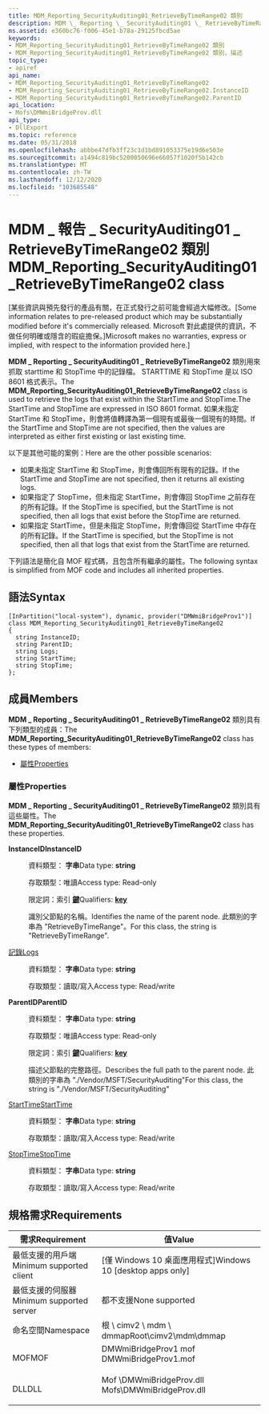 ```yaml
---
title: MDM_Reporting_SecurityAuditing01_RetrieveByTimeRange02 類別
description: MDM \_ Reporting \_ SecurityAuditing01 \_ RetrieveByTimeRange02 類別是用來抓取 StartTime 和 StopTime 中存在的記錄。
ms.assetid: e360bc76-f006-45e1-b78a-29125fbcd5ae
keywords:
- MDM_Reporting_SecurityAuditing01_RetrieveByTimeRange02 類別
- MDM_Reporting_SecurityAuditing01_RetrieveByTimeRange02 類別，描述
topic_type:
- apiref
api_name:
- MDM_Reporting_SecurityAuditing01_RetrieveByTimeRange02
- MDM_Reporting_SecurityAuditing01_RetrieveByTimeRange02.InstanceID
- MDM_Reporting_SecurityAuditing01_RetrieveByTimeRange02.ParentID
api_location:
- Mofs\DMWmiBridgeProv.dll
api_type:
- DllExport
ms.topic: reference
ms.date: 05/31/2018
ms.openlocfilehash: abbbe47dfb3ff23c1d1bd891053375e19d6e503e
ms.sourcegitcommit: a1494c819bc5200050696e66057f1020f5b142cb
ms.translationtype: MT
ms.contentlocale: zh-TW
ms.lasthandoff: 12/12/2020
ms.locfileid: "103685548"
---
```

# <a name="mdm_reporting_securityauditing01_retrievebytimerange02-class"></a><span data-ttu-id="e8bcb-105">MDM \_ 報告 \_ SecurityAuditing01 \_ RetrieveByTimeRange02 類別</span><span class="sxs-lookup"><span data-stu-id="e8bcb-105">MDM\_Reporting\_SecurityAuditing01\_RetrieveByTimeRange02 class</span></span>

<span data-ttu-id="e8bcb-106">\[某些資訊與預先發行的產品有關，在正式發行之前可能會經過大幅修改。</span><span class="sxs-lookup"><span data-stu-id="e8bcb-106">\[Some information relates to pre-released product which may be substantially modified before it's commercially released.</span></span> <span data-ttu-id="e8bcb-107">Microsoft 對此處提供的資訊，不做任何明確或隱含的瑕疵擔保。\]</span><span class="sxs-lookup"><span data-stu-id="e8bcb-107">Microsoft makes no warranties, express or implied, with respect to the information provided here.\]</span></span>

<span data-ttu-id="e8bcb-108">**MDM \_ Reporting \_ SecurityAuditing01 \_ RetrieveByTimeRange02** 類別用來抓取 starttime 和 StopTime 中的記錄檔。 STARTTIME 和 StopTime 是以 ISO 8601 格式表示。</span><span class="sxs-lookup"><span data-stu-id="e8bcb-108">The **MDM\_Reporting\_SecurityAuditing01\_RetrieveByTimeRange02** class is used to retrieve the logs that exist within the StartTime and StopTime.The StartTime and StopTime are expressed in ISO 8601 format.</span></span> <span data-ttu-id="e8bcb-109">如果未指定 StartTime 和 StopTime，則會將值轉譯為第一個現有或最後一個現有的時間。</span><span class="sxs-lookup"><span data-stu-id="e8bcb-109">If the StartTime and StopTime are not specified, then the values are interpreted as either first existing or last existing time.</span></span>

<span data-ttu-id="e8bcb-110">以下是其他可能的案例：</span><span class="sxs-lookup"><span data-stu-id="e8bcb-110">Here are the other possible scenarios:</span></span>

-   <span data-ttu-id="e8bcb-111">如果未指定 StartTime 和 StopTime，則會傳回所有現有的記錄。</span><span class="sxs-lookup"><span data-stu-id="e8bcb-111">If the StartTime and StopTime are not specified, then it returns all existing logs.</span></span>
-   <span data-ttu-id="e8bcb-112">如果指定了 StopTime，但未指定 StartTime，則會傳回 StopTime 之前存在的所有記錄。</span><span class="sxs-lookup"><span data-stu-id="e8bcb-112">If the StopTime is specified, but the StartTime is not specified, then all logs that exist before the StopTime are returned.</span></span>
-   <span data-ttu-id="e8bcb-113">如果指定 StartTime，但是未指定 StopTime，則會傳回從 StartTime 中存在的所有記錄。</span><span class="sxs-lookup"><span data-stu-id="e8bcb-113">If the StartTime is specified, but the StopTime is not specified, then all that logs that exist from the StartTime are returned.</span></span>

<span data-ttu-id="e8bcb-114">下列語法是簡化自 MOF 程式碼，且包含所有繼承的屬性。</span><span class="sxs-lookup"><span data-stu-id="e8bcb-114">The following syntax is simplified from MOF code and includes all inherited properties.</span></span>

## <a name="syntax"></a><span data-ttu-id="e8bcb-115">語法</span><span class="sxs-lookup"><span data-stu-id="e8bcb-115">Syntax</span></span>

``` syntax
[InPartition("local-system"), dynamic, provider("DMWmiBridgeProv1")]
class MDM_Reporting_SecurityAuditing01_RetrieveByTimeRange02
{
  string InstanceID;
  string ParentID;
  string Logs;
  string StartTime;
  string StopTime;
};
```

## <a name="members"></a><span data-ttu-id="e8bcb-116">成員</span><span class="sxs-lookup"><span data-stu-id="e8bcb-116">Members</span></span>

<span data-ttu-id="e8bcb-117">**MDM \_ Reporting \_ SecurityAuditing01 \_ RetrieveByTimeRange02** 類別具有下列類型的成員：</span><span class="sxs-lookup"><span data-stu-id="e8bcb-117">The **MDM\_Reporting\_SecurityAuditing01\_RetrieveByTimeRange02** class has these types of members:</span></span>

-   [<span data-ttu-id="e8bcb-118">屬性</span><span class="sxs-lookup"><span data-stu-id="e8bcb-118">Properties</span></span>](#properties)

### <a name="properties"></a><span data-ttu-id="e8bcb-119">屬性</span><span class="sxs-lookup"><span data-stu-id="e8bcb-119">Properties</span></span>

<span data-ttu-id="e8bcb-120">**MDM \_ Reporting \_ SecurityAuditing01 \_ RetrieveByTimeRange02** 類別具有這些屬性。</span><span class="sxs-lookup"><span data-stu-id="e8bcb-120">The **MDM\_Reporting\_SecurityAuditing01\_RetrieveByTimeRange02** class has these properties.</span></span>

<dl> <dt>

<span data-ttu-id="e8bcb-121">**InstanceID**</span><span class="sxs-lookup"><span data-stu-id="e8bcb-121">**InstanceID**</span></span>
</dt> <dd> <dl> <dt>

<span data-ttu-id="e8bcb-122">資料類型： **字串**</span><span class="sxs-lookup"><span data-stu-id="e8bcb-122">Data type: **string**</span></span>
</dt> <dt>

<span data-ttu-id="e8bcb-123">存取類型：唯讀</span><span class="sxs-lookup"><span data-stu-id="e8bcb-123">Access type: Read-only</span></span>
</dt> <dt>

<span data-ttu-id="e8bcb-124">限定詞：索引 [**鍵**](/windows/desktop/WmiSdk/key-qualifier)</span><span class="sxs-lookup"><span data-stu-id="e8bcb-124">Qualifiers: [**key**](/windows/desktop/WmiSdk/key-qualifier)</span></span>
</dt> </dl>

<span data-ttu-id="e8bcb-125">識別父節點的名稱。</span><span class="sxs-lookup"><span data-stu-id="e8bcb-125">Identifies the name of the parent node.</span></span> <span data-ttu-id="e8bcb-126">此類別的字串為 "RetrieveByTimeRange"。</span><span class="sxs-lookup"><span data-stu-id="e8bcb-126">For this class, the string is "RetrieveByTimeRange".</span></span>

</dd> <dt>

[<span data-ttu-id="e8bcb-127">記錄</span><span class="sxs-lookup"><span data-stu-id="e8bcb-127">Logs</span></span>](/windows/client-management/mdm/reporting-csp#logs)
</dt> <dd> <dl> <dt>

<span data-ttu-id="e8bcb-128">資料類型： **字串**</span><span class="sxs-lookup"><span data-stu-id="e8bcb-128">Data type: **string**</span></span>
</dt> <dt>

<span data-ttu-id="e8bcb-129">存取類型：讀取/寫入</span><span class="sxs-lookup"><span data-stu-id="e8bcb-129">Access type: Read/write</span></span>
</dt> </dl>

</dd> <dt>

<span data-ttu-id="e8bcb-130">**ParentID**</span><span class="sxs-lookup"><span data-stu-id="e8bcb-130">**ParentID**</span></span>
</dt> <dd> <dl> <dt>

<span data-ttu-id="e8bcb-131">資料類型： **字串**</span><span class="sxs-lookup"><span data-stu-id="e8bcb-131">Data type: **string**</span></span>
</dt> <dt>

<span data-ttu-id="e8bcb-132">存取類型：唯讀</span><span class="sxs-lookup"><span data-stu-id="e8bcb-132">Access type: Read-only</span></span>
</dt> <dt>

<span data-ttu-id="e8bcb-133">限定詞：索引 [**鍵**](/windows/desktop/WmiSdk/key-qualifier)</span><span class="sxs-lookup"><span data-stu-id="e8bcb-133">Qualifiers: [**key**](/windows/desktop/WmiSdk/key-qualifier)</span></span>
</dt> </dl>

<span data-ttu-id="e8bcb-134">描述父節點的完整路徑。</span><span class="sxs-lookup"><span data-stu-id="e8bcb-134">Describes the full path to the parent node.</span></span> <span data-ttu-id="e8bcb-135">此類別的字串為 "./Vendor/MSFT/SecurityAuditing"</span><span class="sxs-lookup"><span data-stu-id="e8bcb-135">For this class, the string is "./Vendor/MSFT/SecurityAuditing"</span></span>

</dd> <dt>

[<span data-ttu-id="e8bcb-136">StartTime</span><span class="sxs-lookup"><span data-stu-id="e8bcb-136">StartTime</span></span>](/windows/client-management/mdm/reporting-csp#starttime)
</dt> <dd> <dl> <dt>

<span data-ttu-id="e8bcb-137">資料類型： **字串**</span><span class="sxs-lookup"><span data-stu-id="e8bcb-137">Data type: **string**</span></span>
</dt> <dt>

<span data-ttu-id="e8bcb-138">存取類型：讀取/寫入</span><span class="sxs-lookup"><span data-stu-id="e8bcb-138">Access type: Read/write</span></span>
</dt> </dl>

</dd> <dt>

[<span data-ttu-id="e8bcb-139">StopTime</span><span class="sxs-lookup"><span data-stu-id="e8bcb-139">StopTime</span></span>](/windows/client-management/mdm/reporting-csp#stoptime)
</dt> <dd> <dl> <dt>

<span data-ttu-id="e8bcb-140">資料類型： **字串**</span><span class="sxs-lookup"><span data-stu-id="e8bcb-140">Data type: **string**</span></span>
</dt> <dt>

<span data-ttu-id="e8bcb-141">存取類型：讀取/寫入</span><span class="sxs-lookup"><span data-stu-id="e8bcb-141">Access type: Read/write</span></span>
</dt> </dl>

</dd> </dl>

## <a name="requirements"></a><span data-ttu-id="e8bcb-142">規格需求</span><span class="sxs-lookup"><span data-stu-id="e8bcb-142">Requirements</span></span>



| <span data-ttu-id="e8bcb-143">需求</span><span class="sxs-lookup"><span data-stu-id="e8bcb-143">Requirement</span></span> | <span data-ttu-id="e8bcb-144">值</span><span class="sxs-lookup"><span data-stu-id="e8bcb-144">Value</span></span> |
|-------------------------------------|------------------------------------------------------------------------------------------------------|
| <span data-ttu-id="e8bcb-145">最低支援的用戶端</span><span class="sxs-lookup"><span data-stu-id="e8bcb-145">Minimum supported client</span></span><br/> | <span data-ttu-id="e8bcb-146">\[僅 Windows 10 桌面應用程式\]</span><span class="sxs-lookup"><span data-stu-id="e8bcb-146">Windows 10 \[desktop apps only\]</span></span><br/>                                                          |
| <span data-ttu-id="e8bcb-147">最低支援的伺服器</span><span class="sxs-lookup"><span data-stu-id="e8bcb-147">Minimum supported server</span></span><br/> | <span data-ttu-id="e8bcb-148">都不支援</span><span class="sxs-lookup"><span data-stu-id="e8bcb-148">None supported</span></span><br/>                                                                            |
| <span data-ttu-id="e8bcb-149">命名空間</span><span class="sxs-lookup"><span data-stu-id="e8bcb-149">Namespace</span></span><br/>                | <span data-ttu-id="e8bcb-150">根 \\ cimv2 \\ mdm \\ dmmap</span><span class="sxs-lookup"><span data-stu-id="e8bcb-150">Root\\cimv2\\mdm\\dmmap</span></span><br/>                                                                   |
| <span data-ttu-id="e8bcb-151">MOF</span><span class="sxs-lookup"><span data-stu-id="e8bcb-151">MOF</span></span><br/>                      | <dl> <span data-ttu-id="e8bcb-152"><dt>DMWmiBridgeProv1 mof</dt></span><span class="sxs-lookup"><span data-stu-id="e8bcb-152"><dt>DMWmiBridgeProv1.mof</dt></span></span> </dl>      |
| <span data-ttu-id="e8bcb-153">DLL</span><span class="sxs-lookup"><span data-stu-id="e8bcb-153">DLL</span></span><br/>                      | <dl> <span data-ttu-id="e8bcb-154"><dt>Mof \\DMWmiBridgeProv.dll</dt></span><span class="sxs-lookup"><span data-stu-id="e8bcb-154"><dt>Mofs\\DMWmiBridgeProv.dll</dt></span></span> </dl> |



 

